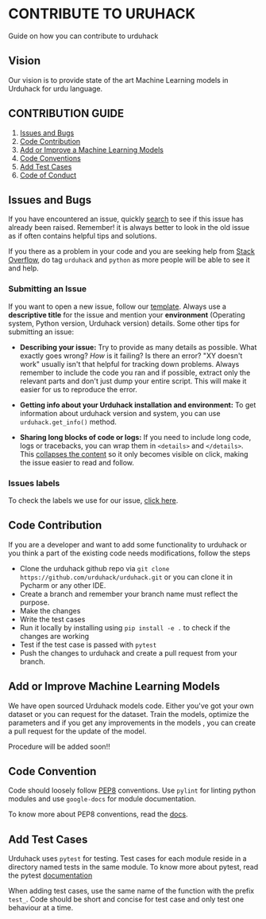 # CONTRIBUTE TO URUHACK

Guide on how you can contribute to urduhack

## Vision

Our vision is to provide state of the art Machine Learning models in Urduhack for urdu language.

## CONTRIBUTION GUIDE

1. [Issues and Bugs](#issues-and-bugs)
2. [Code Contribution](#code-contribution)
3. [Add or Improve a Machine Learning Models](#add-or-improve-machine-learning-models)
4. [Code Conventions](#code-convention)
5. [Add Test Cases](#add-test-cases)
6. [Code of Conduct](#code-of-conduct)

## Issues and Bugs

If you have encountered an issue, quickly [search](https://github.com/urduhack/urduhack/issues) to see
if this issue has already been raised. Remember! it is always better to look in the old issue as
if often contains helpful tips and solutions.

If you there as a problem in your code and you are seeking help from [Stack Overflow](https://stackoverflow.com/questions/tagged/urduhack),
do tag `urduhack` and `python` as more people will be able to see it and help.

### Submitting an Issue
If you want to open a new issue, follow our [template](https://github.com/urduhack/urduhack/issues/new?template=01_bugs.md).
Always use a **descriptive title** for the issue and mention your **environment** (Operating system, Python version, Urduhack version) details.
Some other tips for submitting an issue:

-   **Describing your issue:** Try to provide as many details as possible. What
    exactly goes wrong? _How_ is it failing? Is there an error?
    "XY doesn't work" usually isn't that helpful for tracking down problems. Always
    remember to include the code you ran and if possible, extract only the relevant
    parts and don't just dump your entire script. This will make it easier for us to
    reproduce the error.

-   **Getting info about your Urduhack installation and environment:** To get information about urduhack
    version and system, you can use `urduhack.get_info()` method.

-   **Sharing long blocks of code or logs:** If you need to include long code,
    logs or tracebacks, you can wrap them in `<details>` and `</details>`. This
    [collapses the content](https://developer.mozilla.org/en/docs/Web/HTML/Element/details)
    so it only becomes visible on click, making the issue easier to read and follow.
    
### Issues labels
To check the labels we use for our issue, [click here](https://github.com/urduhack/urduhack/labels).

## Code Contribution
If you are a developer and want to add some functionality to urduhack or you think a part of the existing code needs
modifications, follow the steps

-   Clone the urduhack github repo via `git clone https://github.com/urduhack/urduhack.git` or you can clone
    it in Pycharm or any other IDE.
-   Create a branch and remember your branch name must reflect the purpose.
-   Make the changes
-   Write the test cases
-   Run it locally by installing using `pip install -e .` to check if the changes are working
-   Test if the test case is passed with `pytest`
-   Push the changes to urduhack and create a pull request from your branch.

## Add or Improve Machine Learning Models

We have open sourced Urduhack models code. Either you've got your own dataset or you can request for the dataset. Train
the models, optimize the parameters and if you get any improvements in the models , you can create a pull request for the
update of the model.

Procedure will be added soon!!

## Code Convention
Code should loosely follow [PEP8](https://www.python.org/dev/peps/pep-0008/) conventions. Use `pylint` for linting python
modules and use `google-docs` for module documentation.

To know more about PEP8 conventions, read the [docs](https://www.python.org/dev/peps/pep-0008/).

## Add Test Cases
Urduhack uses `pytest` for testing. Test cases for each module reside in a directory named tests in the same module.
To know more about pytest, read the pytest [documentation](http://docs.pytest.org/en/latest/contents.html)

When adding test cases, use the same name of the function with the prefix `test_`. Code should be short and concise for test
case and only test one behaviour at a time.
